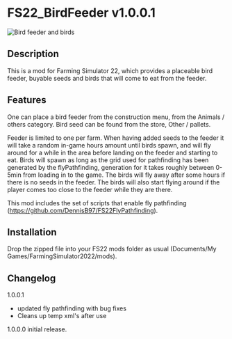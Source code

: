 # FS22_BirdFeeder v1.0.0.1

![Bird feeder and birds](https://i.gyazo.com/b8053efec6204cd6e3b9812a50361585.jpg)

## Description

This is a mod for Farming Simulator 22, which provides a placeable bird feeder, buyable seeds and birds that will come to eat from the feeder. 

## Features

One can place a bird feeder from the construction menu, from the Animals / others category. 
Bird seed can be found from the store, Other / pallets.

Feeder is limited to one per farm.
When having added seeds to the feeder it will take a random in-game hours amount until birds spawn, and will fly around for a while in the area before landing on the feeder and starting to eat.
Birds will spawn as long as the grid used for pathfinding has been generated by the flyPathfinding, generation for it takes roughly between 0-5min from loading in to the game. 
The birds will fly away after some hours if there is no seeds in the feeder.
The birds will also start flying around if the player comes too close to the feeder while they are there.

This mod includes the set of scripts that enable fly pathfinding (https://github.com/DennisB97/FS22FlyPathfinding).

## Installation

Drop the zipped file into your FS22 mods folder as usual (Documents/My Games/FarmingSimulator2022/mods).

## Changelog

1.0.0.1 
- updated fly pathfinding with bug fixes
- Cleans up temp xml's after use

1.0.0.0 initial release.




 
 
 
